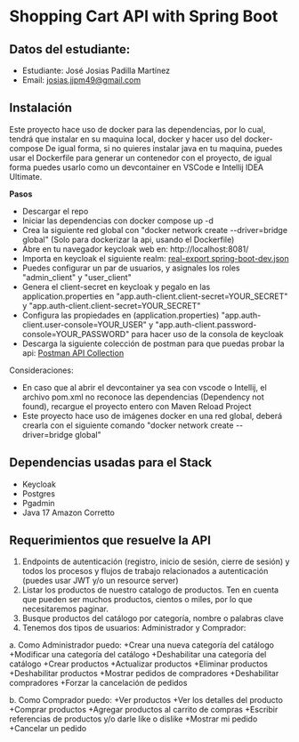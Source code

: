 # Shopping Cart API with Spring Boot

## Datos del estudiante:
* Estudiante: José Josias Padilla Martínez
* Email: josias.jjpm49@gmail.com

## Instalación
Este proyecto hace uso de docker para las dependencias, por lo cual, tendrá que instalar en su maquina local, docker y hacer uso del docker-compose
De igual forma, si no quieres instalar java en tu maquina, puedes usar el Dockerfile para generar un contenedor con el proyecto, de igual forma
puedes usarlo como un devcontainer en VSCode e Intellij IDEA Ultimate.

**Pasos**
* Descargar el repo
* Iniciar las dependencias con docker compose up -d
* Crea la siguiente red global con "docker network create --driver=bridge global" (Solo para dockerizar la api, usando el Dockerfile)
* Abre en tu navegador keycloak web en: http://localhost:8081/
* Importa en keycloak el siguiente realm: [real-export spring-boot-dev.json](https://raw.githubusercontent.com/JosephPM39/kjp_shoppingcart/master/storage/keycloak/realm-export%20spring-boot-dev.json)
* Puedes configurar un par de usuarios, y asignales los roles "admin_client" y "user_client"
* Genera el client-secret en keycloak y pegalo en las application.properties en "app.auth-client.client-secret=YOUR_SECRET" y  "app.auth-client.client-secret=YOUR_SECRET"
* Configura las propiedades en (application.properties) "app.auth-client.user-console=YOUR_USER" y "app.auth-client.password-console=YOUR_PASSWORD"
  para hacer uso de la consola de keycloak
* Descarga la siguiente colección de postman para que puedas probar la api: [Postman API Collection](https://www.postman.com/maintenance-architect-42550734/workspace/josephpm39-public-workspace/collection/18993824-97066f9e-ca9c-4637-93d5-098c811510e7)

Consideraciones:
* En caso que al abrir el devcontainer ya sea con vscode o Intellij, el archivo pom.xml no reconoce
  las dependencias (Dependency not found), recargue el proyecto entero con Maven Reload Project
* Este proyecto hace uso de imágenes docker en una red global, deberá crearla con el siguiente
  comando "docker network create --driver=bridge global"

## Dependencias usadas para el Stack
* Keycloak
* Postgres
* Pgadmin
* Java 17 Amazon Corretto

## Requerimientos que resuelve la API

1. Endpoints de autenticación (registro, inicio de sesión, cierre de sesión) y todos los procesos y flujos de trabajo relacionados a autenticación
   (puedes usar JWT y/o un resource server)
2. Listar los productos de nuestro catalogo de productos. Ten en cuenta que pueden ser muchos productos, cientos o miles, por lo que necesitaremos paginar.
3. Busque productos del catálogo por categoría, nombre o palabras clave
4. Tenemos dos tipos de usuarios: Administrador y Comprador:

a. Como Administrador puedo:
+Crear una nueva categoría del catálogo
+Modificar una categoría del catálogo
+Deshabilitar una categoría del catálogo
+Crear productos
+Actualizar productos
+Eliminar productos
+Deshabilitar productos
+Mostrar pedidos de compradores
+Deshabilitar compradores
+Forzar la cancelación de pedidos

b. Como Comprador puedo:
+Ver productos
+Ver los detalles del producto
+Comprar productos
+Agregar productos al carrito de compras
+Escribir referencias de productos y/o darle like o dislike
+Mostrar mi pedido
+Cancelar un pedido